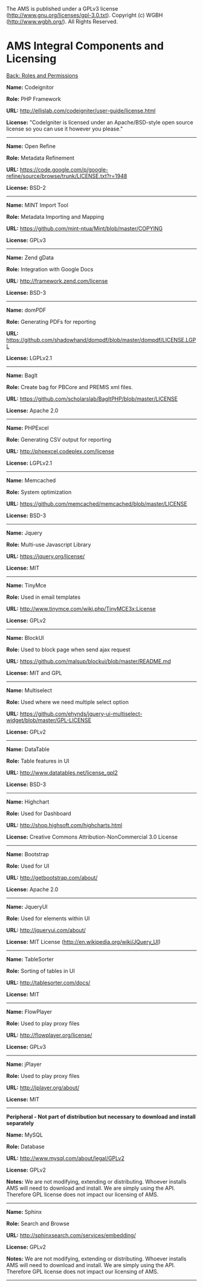 The AMS is published under a GPLv3 license (http://www.gnu.org/licenses/gpl-3.0.txt).
Copyright (c) WGBH (http://www.wgbh.org/). All Rights Reserved.

AMS Integral Components and Licensing
===
[Back: Roles and Permissions](roles-permissions.md)

**Name:** Codeignitor

**Role:** PHP Framework

**URL:** http://ellislab.com/codeigniter/user-guide/license.html

**License:** "CodeIgniter is licensed under an Apache/BSD-style open source license so you can use it however you please."

*********************
**Name:** Open Refine

**Role:** Metadata Refinement	

**URL:** https://code.google.com/p/google-refine/source/browse/trunk/LICENSE.txt?r=1948	

**License:** BSD-2

*********************

**Name:** MINT Import Tool	

**Role:** Metadata Importing and Mapping	

**URL:** https://github.com/mint-ntua/Mint/blob/master/COPYING	

**License:** GPLv3

*********************


**Name:** Zend gData	

**Role:** Integration with Google Docs	

**URL:** http://framework.zend.com/license	

**License:** BSD-3

*********************


**Name:** domPDF	

**Role:** Generating PDFs for reporting	

**URL:** https://github.com/shadowhand/dompdf/blob/master/dompdf/LICENSE.LGPL	

**License:** LGPLv2.1

*********************


**Name:** BagIt

**Role:** Create bag for PBCore and PREMIS xml files.

**URL:** https://github.com/scholarslab/BagItPHP/blob/master/LICENSE

**License:** Apache 2.0

*********************


**Name:** PHPExcel	

**Role:** Generating CSV output for reporting	

**URL:** http://phpexcel.codeplex.com/license	

**License:** LGPLv2.1

*********************


**Name:** Memcached	

**Role:** System optimization	

**URL:** https://github.com/memcached/memcached/blob/master/LICENSE	

**License:** BSD-3

*********************


**Name:** Jquery	

**Role:** Multi-use Javascript Library	

**URL:** https://jquery.org/license/	

**License:** MIT

*********************


**Name:** TinyMce

**Role:** Used in email templates	

**URL:** http://www.tinymce.com/wiki.php/TinyMCE3x:License

**License:** GPLv2

*********************


**Name:** BlockUI

**Role:** Used to block page when send ajax request

**URL:** https://github.com/malsup/blockui/blob/master/README.md

**License:** MIT and GPL

*********************


**Name:** Multiselect

**Role:** Used where we need multiple select option

**URL:** https://github.com/ehynds/jquery-ui-multiselect-widget/blob/master/GPL-LICENSE

**License:** GPLv2

*********************


**Name:** DataTable	

**Role:** Table features in UI	

**URL:** http://www.datatables.net/license_gpl2	

**License:** BSD-3

*********************


**Name:** Highchart	

**Role:** Used for Dashboard	

**URL:** http://shop.highsoft.com/highcharts.html	

**License:** Creative Commons Attribution-NonCommercial 3.0 License

*********************


**Name:** Bootstrap	

**Role:** Used for UI	

**URL:** http://getbootstrap.com/about/	

**License:** Apache 2.0

*********************


**Name:** JqueryUI	

**Role:** Used for elements within UI	

**URL:** http://jqueryui.com/about/	

**License:** MIT License (http://en.wikipedia.org/wiki/JQuery_UI)

*********************


**Name:** TableSorter	

**Role:** Sorting of tables in UI	

**URL:** http://tablesorter.com/docs/	

**License:** MIT

*********************


**Name:** FlowPlayer

**Role:** Used to play proxy files

**URL:** http://flowplayer.org/license/

**License:** GPLv3

*********************


**Name:** jPlayer

**Role:** Used to play proxy files

**URL:** http://jplayer.org/about/

**License:** MIT

*********************


**Peripheral - Not part of distribution but necessary to download and install separately**			

**Name:** MySQL	

**Role:** Database	

**URL:** http://www.mysql.com/about/legal/GPLv2

**License:** GPLv2

**Notes:** We are not modifying, extending or distributing. Whoever installs AMS will need to download and install. We are simply using the API. Therefore GPL license does not impact our licensing of AMS.


*********************


**Name:** Sphinx	

**Role:** Search and Browse	

**URL:** http://sphinxsearch.com/services/embedding/	

**License:** GPLv2

**Notes:** We are not modifying, extending or distributing. Whoever installs AMS will need to download and install. We are simply using the API. Therefore GPL license does not impact our licensing of AMS.

*********************









